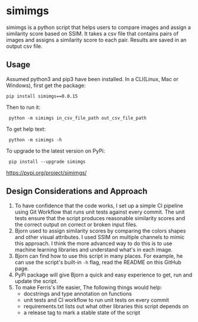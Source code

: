 
# simimgs
simimgs is a python script that helps users to compare images and assign a similarity score based on SSIM. It takes a csv file that contains pairs of images and assigns a similarity score to each pair. Results are saved in an output csv file.

## Usage
Assumed python3 and pip3 have been installed. In a CLI(Linux, Mac or Windows), first get the package:
```
pip install simimgs==0.0.15
``` 
Then to run it:
```
 python -m simimgs in_csv_file_path out_csv_file_path
``` 

To get help text:
```
 python -m simimgs -h
``` 
To upgrade to the latest version on PyPi:
```
 pip install --upgrade simimgs
``` 
https://pypi.org/project/simimgs/

## Design Considerations and Approach
1. To have confidence that the code works, I set up a simple CI pipeline using Git Workflow that runs unit tests against every commit. The unit tests ensure that the script produces reasonable similarity scores and the correct output on correct or broken input files.
2. Bjorn used to assign similarity scores by comparing the colors shapes and other visual attributes. I used SSIM on multiple channels to mimic this approach. I think the more advanced way to do this is to use machine learning libraries and understand what's in each image.
3. Bjorn can find how to use this script in many places. For example, he can use the script's built-in `-h` flag, read the README on this GitHub page.
4. PyPi package will give Bjorn a quick and easy experience to get, run and update the script.
5. To make Ferris's life easier, The following things would help:
     * docstrings and type annotation on functions
     * unit tests and CI workflow to run unit tests on every commit
     * requirements.txt lists out what other libraries this script depends on
     * a release tag to mark a stable state of the script
 
